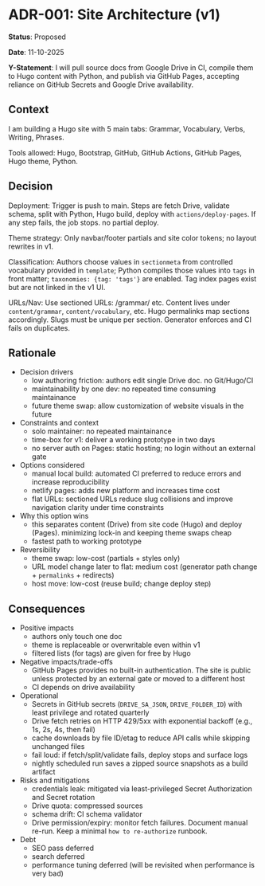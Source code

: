 # ADR-001: Site Architecture (v1)

**Status**: Proposed

**Date**: 11-10-2025

**Y-Statement**: I will pull source docs from Google Drive in CI, compile them to Hugo content with Python, and publish via GitHub Pages, accepting reliance on GitHub Secrets and Google Drive availability.

## Context
I am building a Hugo site with 5 main tabs: Grammar, Vocabulary, Verbs, Writing, Phrases. 

Tools allowed: Hugo, Bootstrap, GitHub, GitHub Actions, GitHub Pages, Hugo theme, Python.

## Decision
Deployment:
Trigger is push to main. Steps are fetch Drive, validate schema, split with Python, Hugo build, deploy with `actions/deploy-pages`. If any step fails, the job stops. no partial deploy.
  
Theme strategy:
Only navbar/footer partials and site color tokens; no layout rewrites in v1.

Classification:
Authors choose values in `sectionmeta` from controlled vocabulary provided in `template`; Python compiles those values into `tags` in front matter; `taxonomies: {tag: 'tags'}` are enabled. Tag index pages exist but are not linked in the v1 UI.

URLs/Nav:
Use sectioned URLs: /grammar/<slug> etc. Content lives under `content/grammar`, `content/vocabulary`, etc. Hugo permalinks map sections accordingly. Slugs must be unique per section. Generator enforces and CI fails on duplicates. 

## Rationale
- Decision drivers
  - low authoring friction: authors edit single Drive doc. no Git/Hugo/CI
  - maintainability by one dev: no repeated time consuming maintainance
  - future theme swap: allow customization of website visuals in the future
- Constraints and context
  - solo maintainer: no repeated maintainance 
  - time-box for v1: deliver a working prototype in two days
  - no server auth on Pages: static hosting; no login without an external gate
- Options considered
  - manual local build: automated CI preferred to reduce errors and increase reproducibility
  - netlify pages: adds new platform and increases time cost
  - flat URLs: sectioned URLs reduce slug collisions and improve navigation clarity under time constraints
- Why this option wins 
  - this separates content (Drive) from site code (Hugo) and deploy (Pages). minimizing lock-in and keeping theme swaps cheap
  - fastest path to working prototype
- Reversibility
  - theme swap: low-cost (partials + styles only)
  - URL model change later to flat: medium cost (generator path change + `permalinks` + redirects)
  - host move: low-cost (reuse build; change deploy step)

## Consequences
- Positive impacts
  - authors only touch one doc
  - theme is replaceable or overwritable even within v1
  - filtered lists (for tags) are given for free by Hugo
- Negative impacts/trade-offs
  - GitHub Pages provides no built-in authentication. The site is public unless protected by an external gate or moved to a different host
  - CI depends on drive availability
- Operational
  - Secrets in GitHub secrets (`DRIVE_SA_JSON`, `DRIVE_FOLDER_ID`) with least privilege and rotated quarterly
  - Drive fetch retries on HTTP 429/5xx with exponential backoff (e.g., 1s, 2s, 4s, then fail) 
  - cache downloads by file ID/etag to reduce API calls while skipping unchanged files 
  - fail loud: if fetch/split/validate fails, deploy stops and surface logs
  - nightly scheduled run saves a zipped source snapshots as a build artifact
- Risks and mitigations
  - credentials leak: mitigated via least-privileged Secret Authorization and Secret rotation
  - Drive quota: compressed sources
  - schema drift: CI schema validator
  - Drive permission/expiry: monitor fetch failures. Document manual re-run. Keep a minimal `how to re-authorize` runbook.
- Debt
  - SEO pass deferred
  - search deferred
  - performance tuning deferred (will be revisited when performance is very bad)